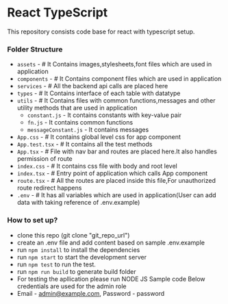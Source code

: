 # React TypeScript #
This repository consists code base for react with typescript setup.

### Folder Structure ###
* `assets` - # It Contains images,stylesheets,font files which are used in application
* `components` - # It Contains component files which are used in application
* `services` - # All the backend api calls are placed here
* `types` - # It Contains interface of each table with datatype
* `utils` - # It Contains files with common functions,messages and other utility methods that are used in application
    * `constant.js` - It contains constants with key-value pair 
    * `fn.js` - It contains common functions
    * `messageConstant.js` - It contains messages
* `App.css` - # It contains global level css for app component
* `App.test.tsx` - # It contains all the test methods
* `App.tsx` - # File with nav bar and routes are placed here.It also handles permission of route
* `index.css` - # It contains css file with body and root level
* `index.tsx` - # Entry point of application which calls App component
* `route.tsx` - # All the routes are placed inside this file,For unauthorized route redirect happens
* `.env` - # It has all variables which are used in application(User can add data with taking reference of .env.example)

### How to set up? ###
* clone this repo (git clone "git_repo_url")
* create an .env file and add content based on sample .env.example
* run `npm install` to install the dependencies
* run `npm start` to start the development server
* run `npm test` to run the test.
* run `npm run build` to generate build folder
* For testing the apllication please run NODE JS Sample code 
Below credentials are used for the admin role
*  Email - admin@example.com, Password - password  